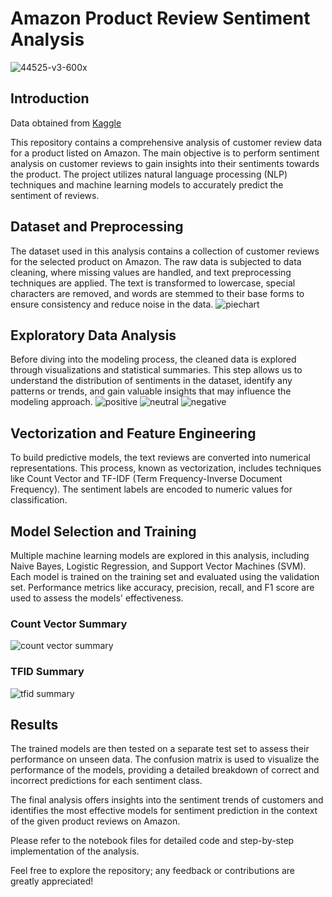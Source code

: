 # Amazon Product Review Sentiment Analysis
![44525-v3-600x](https://github.com/AutomationKay/Data-Science-/assets/112325655/eddf6e78-1c73-4833-8548-372f1bd8aec9)


## **Introduction**
Data obtained from [Kaggle](https://www.kaggle.com/datasets/tarkkaanko/amazon)


This repository contains a comprehensive analysis of customer review data for a product listed on Amazon. The main objective is to perform sentiment analysis on customer reviews to gain insights into their sentiments towards the product. The project utilizes natural language processing (NLP) techniques and machine learning models to accurately predict the sentiment of reviews.

## **Dataset and Preprocessing**
The dataset used in this analysis contains a collection of customer reviews for the selected product on Amazon. The raw data is subjected to data cleaning, where missing values are handled, and text preprocessing techniques are applied. The text is transformed to lowercase, special characters are removed, and words are stemmed to their base forms to ensure consistency and reduce noise in the data.
![piechart](https://github.com/AutomationKay/Data-Science-/assets/112325655/a31b5ade-a69b-4282-81e4-36306c2a8971)


## **Exploratory Data Analysis**
Before diving into the modeling process, the cleaned data is explored through visualizations and statistical summaries. This step allows us to understand the distribution of sentiments in the dataset, identify any patterns or trends, and gain valuable insights that may influence the modeling approach.
![positive](https://github.com/AutomationKay/Data-Science-/assets/112325655/30b1e3d0-4c30-4321-a4ee-d68614e45fe6)
![neutral](https://github.com/AutomationKay/Data-Science-/assets/112325655/dac187d5-4936-47cd-a557-4a2565c04b54)
![negative](https://github.com/AutomationKay/Data-Science-/assets/112325655/841f6f90-789f-4961-82b7-75dbaa94ca79)


## **Vectorization and Feature Engineering**
To build predictive models, the text reviews are converted into numerical representations. This process, known as vectorization, includes techniques like Count Vector and TF-IDF (Term Frequency-Inverse Document Frequency). The sentiment labels are encoded to numeric values for classification.


## **Model Selection and Training**
Multiple machine learning models are explored in this analysis, including Naive Bayes, Logistic Regression, and Support Vector Machines (SVM). Each model is trained on the training set and evaluated using the validation set. Performance metrics like accuracy, precision, recall, and F1 score are used to assess the models' effectiveness.

### Count Vector Summary
![count vector summary](https://github.com/AutomationKay/Data-Science-/assets/112325655/5d0f1b66-e5da-4188-9eb5-79c83a093742)

### TFID Summary
![tfid summary](https://github.com/AutomationKay/Data-Science-/assets/112325655/2c47e395-650e-418c-9558-2708ac8f59fc)



## **Results**
The trained models are then tested on a separate test set to assess their performance on unseen data. The confusion matrix is used to visualize the performance of the models, providing a detailed breakdown of correct and incorrect predictions for each sentiment class.

The final analysis offers insights into the sentiment trends of customers and identifies the most effective models for sentiment prediction in the context of the given product reviews on Amazon.

Please refer to the notebook files for detailed code and step-by-step implementation of the analysis.

Feel free to explore the repository; any feedback or contributions are greatly appreciated!
